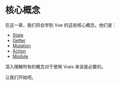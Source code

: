 # 核心概念

在这一章，我们将会学到 Vue 的这些核心概念。他们是：
  - [State](state.md)
  - [Getter](getters.md)
  - [Mutation](mutations.md)
  - [Action](actions.md)
  - [Module](modules.md)

深入理解所有的概念对于使用 Vuex 来说是必要的。

让我们开始吧。
